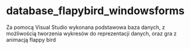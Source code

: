 # database_flapybird_windowsforms
Za pomocą Visual Studio wykonana podstawowa baza danych, z możliwością tworzenia wykresów do reprezentacji danych, oraz gra z animacją flappy bird
